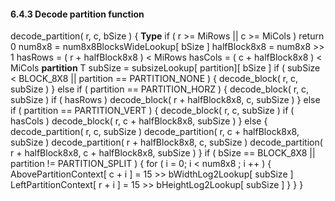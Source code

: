 #### 6.4.3 Decode partition function

<div class="syntax">
decode_partition( r, c, bSize ) {                                      <b>Type</b>
    if ( r >= MiRows || c >= MiCols )
        return 0
    num8x8 = num8x8BlocksWideLookup[ bSize ]
    halfBlock8x8 = num8x8 >> 1
    hasRows = ( r + halfBlock8x8 ) < MiRows
    hasCols = ( c + halfBlock8x8 ) < MiCols
    <b>partition</b>                                                          T
    subSize = subsizeLookup[ partition][ bSize ]
    if ( subSize < BLOCK_8X8 || partition == PARTITION_NONE ) {
        decode_block( r, c, subSize )
    } else if ( partition == PARTITION_HORZ ) {
        decode_block( r, c, subSize )
        if ( hasRows )
            decode_block( r + halfBlock8x8, c, subSize )
    } else if ( partition == PARTITION_VERT ) {
        decode_block( r, c, subSize )
        if ( hasCols )
            decode_block( r, c + halfBlock8x8, subSize )
    } else {
        decode_partition( r, c, subSize )
        decode_partition( r, c + halfBlock8x8, subSize )
        decode_partition( r + halfBlock8x8, c, subSize )
        decode_partition( r + halfBlock8x8, c + halfBlock8x8, subSize )
    }
    if ( bSize == BLOCK_8X8 || partition != PARTITION_SPLIT ) {
        for ( i = 0; i < num8x8 ; i ++ ) {
            AbovePartitionContext[ c + i ] = 15 >> bWidthLog2Lookup[ subSize ]
            LeftPartitionContext[ r + i ] = 15 >> bHeightLog2Lookup[ subSize ]
        }
    }
}

</div>
